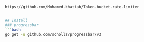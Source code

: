 ```bash
https://github.com/Mohamed-khattab/Token-bucket-rate-limiter


## Install
### progressbar
```bash
go get -u github.com/schollz/progressbar/v3


